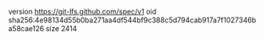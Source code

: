 version https://git-lfs.github.com/spec/v1
oid sha256:4e98134d55b0ba271aa4df544bf9c388c5d794cab917a7f1027346ba58cae126
size 2414
